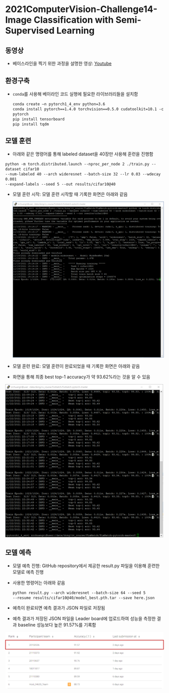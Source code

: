 # 2021ComputerVision-Challenge14-Image Classification with Semi-Supervised Learning

##  동영상

- 베이스라인을 찍기 위한 과정을 설명한 영상: [Youtube](https://youtu.be/QjPIb_V4XcQ)

##  환경구축

- `conda`를 사용해 베이라인 코드 실행에 필요한 라이브러리들을 설치함

  ```
  conda create –n pytorch1_4_env python=3.6
  conda install pytorch==1.4.0 torchvision==0.5.0 cudatoolkit=10.1 -c pytorch
  pip install tensorboard
  pip install tqdm
  ```

  

## 모델 훈련

- 아래와 같은 명령어를 통해 labeled dataset을 40장만 사용해 훈련을 진행함

```
python -m torch.distributed.launch --nproc_per_node 2 ./train.py --dataset cifar10
--num-labeled 40 --arch wideresnet --batch-size 32 --lr 0.03 --wdecay 0.001
--expand-labels --seed 5 --out results/cifar10@40
```

- 모델 훈련 시작: 모델 훈련 시작할 때 기록한 화면은 아래와 같음

  ![Model training start](images/training_start.png)

- 모델 훈련 완료: 모델 훈련이 완료되었을 때 기록한 화면은 아래와 같음

- 화면을 통해 최종 best top-1 accuracy가 약 93.62%라는 것을 알 수 있음

![Model training finish](images/training_finish.png)

## 모델 예측

- 모델 예측 진행: GitHub repository에서 제공한 result.py 파일을 이용해 훈련한 모델로 예측 진행

- 사용한 명령어는 아래와 같음

  ```
  python result.py --arch wideresnet --batch-size 64 --seed 5
  --resume results/cifar10@40/model_best.pth.tar --save here.json
  ```

- 예측이 완료되면 예측 결과가 JSON 파일로 저장됨

- 예측 결과가 저장된 JSON 파일을 Leader board에 업로드하여 성능을 측정한 결과 baseline 성능보다 높은 91.57%를 기록함

![Leader board upload result](images/leaderboard_result.png)

